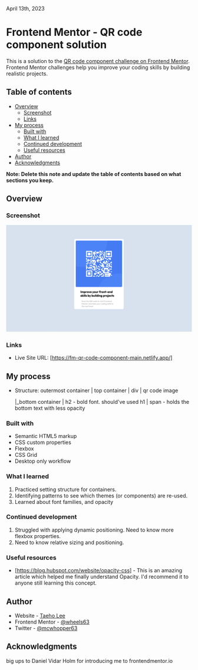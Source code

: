 April 13th, 2023

# Frontend Mentor - QR code component solution

This is a solution to the [QR code component challenge on Frontend Mentor](https://www.frontendmentor.io/challenges/qr-code-component-iux_sIO_H). Frontend Mentor challenges help you improve your coding skills by building realistic projects. 

## Table of contents

- [Overview](#overview)
  - [Screenshot](#screenshot)
  - [Links](#links)
- [My process](#my-process)
  - [Built with](#built-with)
  - [What I learned](#what-i-learned)
  - [Continued development](#continued-development)
  - [Useful resources](#useful-resources)
- [Author](#author)
- [Acknowledgments](#acknowledgments)

**Note: Delete this note and update the table of contents based on what sections you keep.**

## Overview

### Screenshot

![Alt "completed qr challenge"](./images/completed%20challenge.png)

### Links
- Live Site URL: [https://fm-qr-code-component-main.netlify.app/]

## My process
- Structure:
outermost container
  | top container
    | div
      | qr code image

  |_bottom container
    | h2 - bold font. should've used h1
    | span - holds the bottom text with less opacity

### Built with

- Semantic HTML5 markup
- CSS custom properties
- Flexbox
- CSS Grid
- Desktop only workflow

### What I learned

1. Practiced setting structure for containers.
2. Identifying patterns to see which themes (or components) are re-used.
3. Learned about font families, and opacity

### Continued development

1. Struggled with applying dynamic positioning. Need to know more flexbox properties. 
2. Need to know relative sizing and positioning.

### Useful resources

- [https://blog.hubspot.com/website/opacity-css] - This is an amazing article which helped me finally understand Opacity. I'd recommend it to anyone still learning this concept.

## Author

- Website - [Taeho Lee](https://taehotaeho.netlify.app/)
- Frontend Mentor - [@wheels63](https://www.frontendmentor.io/profile/wheels63)
- Twitter - [@mcwhopper63](https://www.twitter.com/mcwhopper63)

## Acknowledgments

big ups to Daniel Vidar Holm for introducing me to frontendmentor.io
